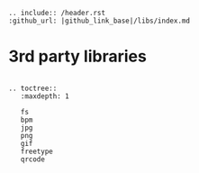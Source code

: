 ```eval_rst
.. include:: /header.rst 
:github_url: |github_link_base|/libs/index.md
```
# 3rd party libraries


```eval_rst

.. toctree::
   :maxdepth: 1
   
   fs
   bpm
   jpg
   png
   gif
   freetype
   qrcode
```

